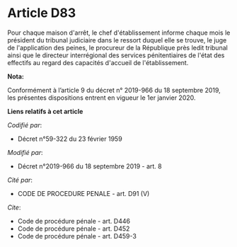 # Article D83

Pour chaque maison d'arrêt, le chef d'établissement informe chaque mois le président du   tribunal judiciaire dans le ressort
duquel elle se trouve, le juge de l'application des peines, le procureur de la République près ledit tribunal ainsi que le
directeur interrégional des services pénitentiaires de l'état des effectifs au regard des capacités d'accueil de
l'établissement.

**Nota:**

Conformément à l’article 9 du décret n° 2019-966 du 18 septembre 2019, les présentes dispositions entrent en vigueur le 1er
janvier 2020.

**Liens relatifs à cet article**

_Codifié par_:

  - Décret n°59-322 du 23 février 1959

_Modifié par_:

  - Décret n°2019-966 du 18 septembre 2019 - art. 8

_Cité par_:

  - CODE DE PROCEDURE PENALE - art. D91 (V)

_Cite_:

  - Code de procédure pénale - art. D446
  - Code de procédure pénale - art. D452
  - Code de procédure pénale - art. D459-3
